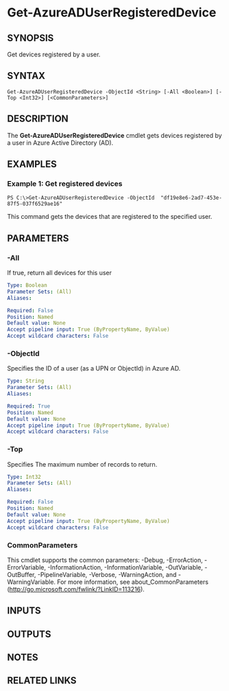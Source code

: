 ﻿---
external help file: Microsoft.Open.AzureAD16.Graph.PowerShell.dll-Help.xml
ms.assetid: 4A7B644A-221C-48D7-8A20-85511A03D4CD
online version: 
schema: 2.0.0
ms.reviewer: rodejo
ms.custom: iamfeature=PowerShell
---

# Get-AzureADUserRegisteredDevice

## SYNOPSIS
Get devices registered by a user.

## SYNTAX

```
Get-AzureADUserRegisteredDevice -ObjectId <String> [-All <Boolean>] [-Top <Int32>] [<CommonParameters>]
```

## DESCRIPTION
The **Get-AzureADUserRegisteredDevice** cmdlet gets devices registered by a user in Azure Active Directory (AD).

## EXAMPLES

### Example 1: Get registered devices
```
PS C:\>Get-AzureADUserRegisteredDevice -ObjectId  "df19e8e6-2ad7-453e-87f5-037f6529ae16"
```

This command gets the devices that are registered to the specified user.

## PARAMETERS

### -All
If true, return all devices for this user

```yaml
Type: Boolean
Parameter Sets: (All)
Aliases: 

Required: False
Position: Named
Default value: None
Accept pipeline input: True (ByPropertyName, ByValue)
Accept wildcard characters: False
```

### -ObjectId
Specifies the ID of a user (as a UPN or ObjectId) in Azure AD.

```yaml
Type: String
Parameter Sets: (All)
Aliases: 

Required: True
Position: Named
Default value: None
Accept pipeline input: True (ByPropertyName, ByValue)
Accept wildcard characters: False
```

### -Top
Specifies The maximum number of records to return.

```yaml
Type: Int32
Parameter Sets: (All)
Aliases: 

Required: False
Position: Named
Default value: None
Accept pipeline input: True (ByPropertyName, ByValue)
Accept wildcard characters: False
```

### CommonParameters
This cmdlet supports the common parameters: -Debug, -ErrorAction, -ErrorVariable, -InformationAction, -InformationVariable, -OutVariable, -OutBuffer, -PipelineVariable, -Verbose, -WarningAction, and -WarningVariable. For more information, see about_CommonParameters (http://go.microsoft.com/fwlink/?LinkID=113216).

## INPUTS

## OUTPUTS

## NOTES

## RELATED LINKS

